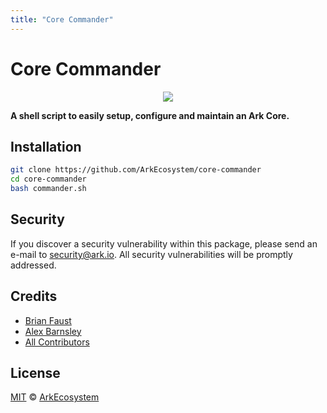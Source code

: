 ```yaml
---
title: "Core Commander"
---
```


# Core Commander

<p align="center">
    <img src="https://raw.githubusercontent.com/ArkEcosystem/core-commander/master/banner.png" />
</p>

**A shell script to easily setup, configure and maintain an Ark Core.**

## Installation

```bash
git clone https://github.com/ArkEcosystem/core-commander
cd core-commander
bash commander.sh
```

## Security

If you discover a security vulnerability within this package, please send an e-mail to <security@ark.io>. All security vulnerabilities will be promptly addressed.

## Credits

- [Brian Faust](https://github.com/faustbrian)
- [Alex Barnsley](https://github.com/alexbarnsley)
- [All Contributors](https://github.com/ArkEcosystem/core-commander/contributors)

## License

[MIT](https://github.com/ArkEcosystem/core-commander/blob/master/LICENSE) © [ArkEcosystem](https://ark.io)
